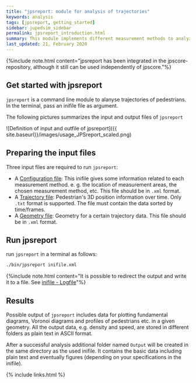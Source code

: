 ```yaml
---
title: "jpsreport: module for analysis of trajectories"
keywords: analysis
tags: [jpsreport, getting_started]
sidebar: jupedsim_sidebar
permalink: jpsreport_introduction.html
summary: This module implements different measurement methods to analyze pedestrian movement in different aspects and scales.
last_updated: 21, February 2020
---
```


{%include note.html content="jpsreport has been integrated in the jpscore-repository, although it still can be used independently of jpscore."%}

## Get started with jpsreport

`jpsreport` is a command line module to alanyse trajectories of pedestrians.
In the terminal, pass an inifile file as argument. 

The following pictures summarizes the input and output files of `jpsreport`

![Definition of input and outfile of jpsreport]({{ site.baseurl}}/images/usage_JPSreport_scaled.png)

## Preparing the input files

Three input files are required to run `jpsreport`:

- A [Configuration file](jpsreport_inifile): This inifile gives some information related to each measurement method. e. g. 
  the location of measurement areas, the chosen measurement method, etc. 
  This file should be in `.xml` format.
- A [Trajectory file](jpscore_trajectory.html): Pedestrian's 3D position information over time. 
  Only `.txt` format is supported. The file must contain the data sorted by time/frames.
- A [Geometry file](jpscore_geometry.html): Geometry for a certain trajectory data. This file should be in `.xml` format.
  

## Run jpsreport

run `jpsreport` in a terminal as follows:

```bash
./bin/jpsreport inifile.xml
```

{%include note.html content="It is possible to redirect the output and write it to a file. See [inifile - Logfile](jpsreport_inifile#logfile)"%}

## Results

Possible output of `jpsreport` includes data for plotting fundamental diagrams, 
Voronoi diagrams and profiles of pedestrians etc. in a given geometry. 
All the output data, e.g. density and speed, 
are stored in different folders as plain text in ASCII format.


After a successful analysis additional folder named `Output` will be created in
the same directory as the used inifile. 
It contains the basic data including plain 
text and eventually figures (depending on your specifications in the inifile).


{% include links.html %}
